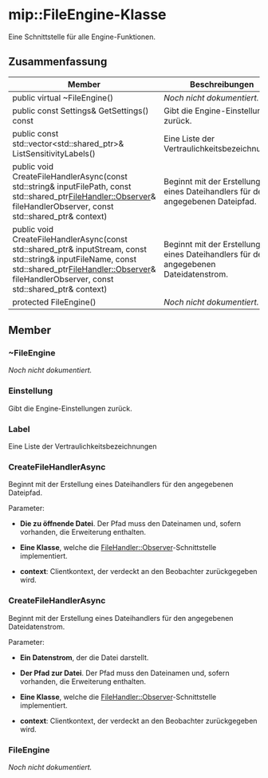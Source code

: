 # <a name="class-mipfileengine"></a>mip::FileEngine-Klasse 
Eine Schnittstelle für alle Engine-Funktionen.
  
## <a name="summary"></a>Zusammenfassung
 Member                        | Beschreibungen                                
--------------------------------|---------------------------------------------
 public virtual ~FileEngine()  | _Noch nicht dokumentiert._
 public const Settings& GetSettings() const  |  Gibt die Engine-Einstellungen zurück.
public const std::vector<std::shared_ptr<Label>>& ListSensitivityLabels()  |  Eine Liste der Vertraulichkeitsbezeichnungen
public void CreateFileHandlerAsync(const std::string& inputFilePath, const std::shared_ptr<FileHandler::Observer>& fileHandlerObserver, const std::shared_ptr<void>& context)  |  Beginnt mit der Erstellung eines Dateihandlers für den angegebenen Dateipfad.
public void CreateFileHandlerAsync(const std::shared_ptr<Stream>& inputStream, const std::string& inputFileName, const std::shared_ptr<FileHandler::Observer>& fileHandlerObserver, const std::shared_ptr<void>& context)  |  Beginnt mit der Erstellung eines Dateihandlers für den angegebenen Dateidatenstrom.
 protected FileEngine()  | _Noch nicht dokumentiert._
  
## <a name="members"></a>Member
  
### <a name="fileengine"></a>~FileEngine
_Noch nicht dokumentiert._

  
### <a name="settings"></a>Einstellung
Gibt die Engine-Einstellungen zurück.
  
### <a name="label"></a>Label
Eine Liste der Vertraulichkeitsbezeichnungen
  
### <a name="createfilehandlerasync"></a>CreateFileHandlerAsync
Beginnt mit der Erstellung eines Dateihandlers für den angegebenen Dateipfad.

Parameter:  
* **Die zu öffnende Datei**. Der Pfad muss den Dateinamen und, sofern vorhanden, die Erweiterung enthalten. 


* **Eine Klasse**, welche die [FileHandler::Observer](class_mip_filehandler_observer.md)-Schnittstelle implementiert. 


* **context**: Clientkontext, der verdeckt an den Beobachter zurückgegeben wird.


  
### <a name="createfilehandlerasync"></a>CreateFileHandlerAsync
Beginnt mit der Erstellung eines Dateihandlers für den angegebenen Dateidatenstrom.

Parameter:  
* **Ein Datenstrom**, der die Datei darstellt. 


* **Der Pfad zur Datei**. Der Pfad muss den Dateinamen und, sofern vorhanden, die Erweiterung enthalten. 


* **Eine Klasse**, welche die [FileHandler::Observer](class_mip_filehandler_observer.md)-Schnittstelle implementiert. 


* **context**: Clientkontext, der verdeckt an den Beobachter zurückgegeben wird.


  
### <a name="fileengine"></a>FileEngine
_Noch nicht dokumentiert._
